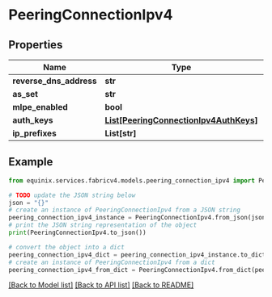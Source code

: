 # PeeringConnectionIpv4


## Properties

Name | Type | Description | Notes
------------ | ------------- | ------------- | -------------
**reverse_dns_address** | **str** |  | [optional] 
**as_set** | **str** |  | [optional] 
**mlpe_enabled** | **bool** |  | [optional] 
**auth_keys** | [**List[PeeringConnectionIpv4AuthKeys]**](PeeringConnectionIpv4AuthKeys.md) |  | [optional] 
**ip_prefixes** | **List[str]** |  | [optional] 

## Example

```python
from equinix.services.fabricv4.models.peering_connection_ipv4 import PeeringConnectionIpv4

# TODO update the JSON string below
json = "{}"
# create an instance of PeeringConnectionIpv4 from a JSON string
peering_connection_ipv4_instance = PeeringConnectionIpv4.from_json(json)
# print the JSON string representation of the object
print(PeeringConnectionIpv4.to_json())

# convert the object into a dict
peering_connection_ipv4_dict = peering_connection_ipv4_instance.to_dict()
# create an instance of PeeringConnectionIpv4 from a dict
peering_connection_ipv4_from_dict = PeeringConnectionIpv4.from_dict(peering_connection_ipv4_dict)
```
[[Back to Model list]](../README.md#documentation-for-models) [[Back to API list]](../README.md#documentation-for-api-endpoints) [[Back to README]](../README.md)


